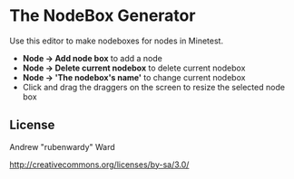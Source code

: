 The NodeBox Generator
=====================

Use this editor to make nodeboxes for nodes in Minetest.

* __Node -> Add node box__ to add a node
* __Node -> Delete current nodebox__ to delete current nodebox
* __Node -> 'The nodebox's name'__ to change current nodebox
* Click and drag the draggers on the screen to resize the selected node box  

License
-------

Andrew "rubenwardy" Ward

http://creativecommons.org/licenses/by-sa/3.0/

